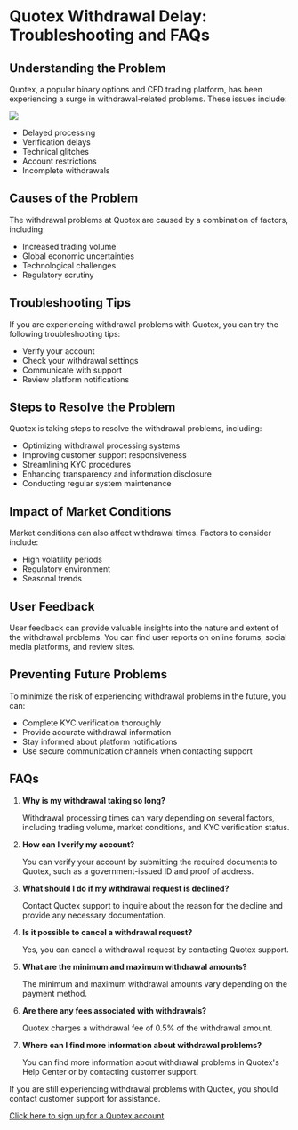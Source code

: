 # Quotex Withdrawal Delay: Troubleshooting and FAQs

## Understanding the Problem

Quotex, a popular binary options and CFD trading platform, has been
experiencing a surge in withdrawal-related problems. These issues
include:

[![](https://static.quotex.io/files/4_en/300_250.jpg)](https://traff.sbs/brokerqxlid)

-   Delayed processing
-   Verification delays
-   Technical glitches
-   Account restrictions
-   Incomplete withdrawals

## Causes of the Problem

The withdrawal problems at Quotex are caused by a combination of
factors, including:

-   Increased trading volume
-   Global economic uncertainties
-   Technological challenges
-   Regulatory scrutiny

## Troubleshooting Tips

If you are experiencing withdrawal problems with Quotex, you can try the
following troubleshooting tips:

-   Verify your account
-   Check your withdrawal settings
-   Communicate with support
-   Review platform notifications

## Steps to Resolve the Problem

Quotex is taking steps to resolve the withdrawal problems, including:

-   Optimizing withdrawal processing systems
-   Improving customer support responsiveness
-   Streamlining KYC procedures
-   Enhancing transparency and information disclosure
-   Conducting regular system maintenance

## Impact of Market Conditions

Market conditions can also affect withdrawal times. Factors to consider
include:

-   High volatility periods
-   Regulatory environment
-   Seasonal trends

## User Feedback

User feedback can provide valuable insights into the nature and extent
of the withdrawal problems. You can find user reports on online forums,
social media platforms, and review sites.

## Preventing Future Problems

To minimize the risk of experiencing withdrawal problems in the future,
you can:

-   Complete KYC verification thoroughly
-   Provide accurate withdrawal information
-   Stay informed about platform notifications
-   Use secure communication channels when contacting support

## FAQs

1.  **Why is my withdrawal taking so long?**

    Withdrawal processing times can vary depending on several factors,
    including trading volume, market conditions, and KYC verification
    status.

2.  **How can I verify my account?**

    You can verify your account by submitting the required documents to
    Quotex, such as a government-issued ID and proof of address.

3.  **What should I do if my withdrawal request is declined?**

    Contact Quotex support to inquire about the reason for the decline
    and provide any necessary documentation.

4.  **Is it possible to cancel a withdrawal request?**

    Yes, you can cancel a withdrawal request by contacting Quotex
    support.

5.  **What are the minimum and maximum withdrawal amounts?**

    The minimum and maximum withdrawal amounts vary depending on the
    payment method.

6.  **Are there any fees associated with withdrawals?**

    Quotex charges a withdrawal fee of 0.5% of the withdrawal amount.

7.  **Where can I find more information about withdrawal problems?**

    You can find more information about withdrawal problems in Quotex\'s
    Help Center or by contacting customer support.

If you are still experiencing withdrawal problems with Quotex, you
should contact customer support for assistance.

[Click here to sign up for a Quotex
account](\%22https://traff.sbs/brokerqxsignup\%22)

